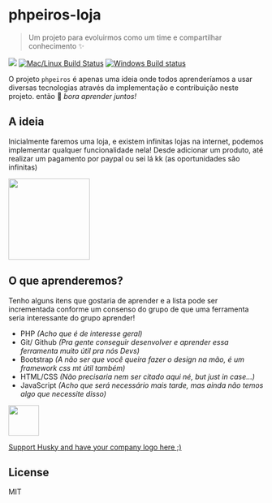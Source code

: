 # phpeiros-loja

> Um projeto para evoluirmos como um time e compartilhar conhecimento ✨

[![](https://img.shields.io/npm/dm/husky.svg?style=flat)](https://www.npmjs.org/package/husky) [![Mac/Linux Build Status](https://img.shields.io/travis/typicode/husky.svg?label=Mac%20OSX%20%26%20Linux)](https://travis-ci.org/typicode/husky) [![Windows Build status](https://img.shields.io/appveyor/ci/typicode/husky/master.svg?label=Windows)](https://ci.appveyor.com/project/typicode/husky)

O projeto `phpeiros` é apenas uma ideia onde todos aprenderíamos a usar diversas tecnologias através da implementação e contribuição neste projeto.
então 🐶 _bora aprender juntos!_

## A ideia

Inicialmente faremos uma loja, e existem infinitas lojas na internet, podemos implementar qualquer funcionalidade nela!
Desde adicionar um produto, até realizar um pagamento por paypal ou sei lá kk (as oportunidades são infinitas)

<p>
  <a href="https://www.patreon.com/bePatron?c=784328">
    <img src="https://c5.patreon.com/external/logo/become_a_patron_button@2x.png" width="160">
  </a>
</p>

## O que aprenderemos?

Tenho alguns itens que gostaria de aprender e a lista pode ser incrementada conforme um consenso do grupo
de que uma ferramenta seria interessante do grupo aprender!

- PHP _(Acho que é de interesse geral)_
- Git/ Github _(Pra gente conseguir desenvolver e aprender essa ferramenta muito útil pra nós Devs)_
- Bootstrap _(A não ser que você queira fazer o design na mão, é um framework css mt útil também)_
- HTML/CSS _(Não precisaria nem ser citado aqui né, but just in case...)_
- JavaScript _(Acho que será necessário mais tarde, mas ainda não temos algo que necessite disso)_

<p>
  <a href="https://www.kickstarter.com/projects/leotrieu/build-your-on-demand-startup-for-jobs-and-freelanc?utm_source=typicode&utm_medium=github-husky" target="_blank">
    <img src="https://i.imgur.com/tBU7RZj.png" height="60px">
  </a>
</p>

<p>
  <a href="https://patreon.com/typicode">Support Husky and have your company logo here ;)</a>
</p>

## License

MIT
